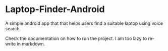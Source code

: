 # Laptop-Finder-Android
A simple android app that that helps users find a suitable laptop using voice search. 

Check the documentation on how to run the project. I am too lazy to re-write in markdown. 
